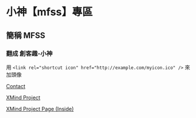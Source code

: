 # 小神【mfss】專區
## 簡稱 MFSS
### 翻成 創客趣-小神

用 `<link rel="shortcut icon" href="http://example.com/myicon.ico" />` 來加頭像

[Contact](contact)

[XMind Project](http://www.xmind.net/m/tiY7)

[XMind Project Page (Inside)](mind)

<div id="comment"></div>
